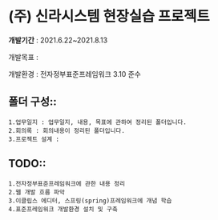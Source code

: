 # (주) 신라시스템 현장실습 프로젝트
<b>개발기간</b> : 2021.6.22~2021.8.13 <br>

개발목표 : <br>

개발환경 : 전자정부표준프레임워크 3.10 준수 <br>


## 폴더 구성::
    1.업무일지 : 업무일지, 내용, 목표에 관하여 정리된 폴더입니다.
    2.회의록 : 회의내용이 정리된 폴더입니다.
    3.프로젝트 설계 :
    
## TODO::
    1.전자정부표준프레임워크에 관한 내용 정리
    2.웹 개발 흐름 파악
    3.이클립스 에디터, 스프링(spring)프레임워크에 개념 학습
    4.표준프레임워크 개발환경 설치 및 구축
